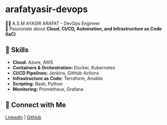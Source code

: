 # arafatyasir-devops
👨‍💻 A.S.M AYASIR ARAFAT - DevOps Engineer  
🚀 Passionate about **Cloud, CI/CD, Automation, and Infrastructure as Code (IaC)**  

## 📌 Skills  
- **Cloud:** Azure, AWS  
- **Containers & Orchestration:** Docker, Kubernetes  
- **CI/CD Pipelines:** Jenkins, GitHub Actions  
- **Infrastructure as Code:** Terraform, Ansible  
- **Scripting:** Bash, Python  
- **Monitoring:** Prometheus, Grafana  

## 🔗 Connect with Me  
[LinkedIn](https://www.linkedin.com/in/arafatyasir) | [GitHub](https://github.com/Eng-Arafat/arafatyasir-devops)

